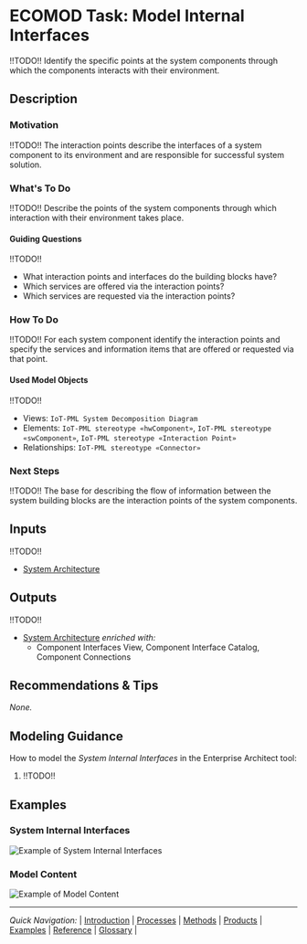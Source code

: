 # ECOMOD Task: Model Internal Interfaces

!!TODO!!
Identify the specific points at the system components through which the components interacts with their environment.


## Description

### Motivation

!!TODO!!
The interaction points describe the interfaces of a system component to its environment and are responsible for successful system solution.

### What's To Do

!!TODO!!
Describe the points of the system components through which interaction with their environment takes place.

#### Guiding Questions

!!TODO!!
+ What interaction points and interfaces do the building blocks have?
+ Which services are offered via the interaction points?
+ Which services are requested via the interaction points?

### How To Do

!!TODO!!
For each system component identify the interaction points and specify the services and information items that are offered or requested via that point.


#### Used Model Objects

!!TODO!!
+ Views: `IoT-PML System Decomposition Diagram`
+ Elements: `IoT-PML stereotype «hwComponent»`, `IoT-PML stereotype «swComponent»`, `IoT-PML stereotype «Interaction Point»`
+ Relationships: `IoT-PML stereotype «Connector»`

### Next Steps

!!TODO!!
The base for describing the flow of information between the system building blocks are the interaction points of the system components.


## Inputs

!!TODO!!
+ [System Architecture](product_system-architecture.md)

## Outputs

!!TODO!!
+ [System Architecture](product_system-architecture.md) _enriched with:_
  - Component Interfaces View, Component Interface Catalog, Component Connections


## Recommendations & Tips

_None._


## Modeling Guidance

How to model the _System Internal Interfaces_ in the Enterprise Architect tool:

1. !!TODO!!


## Examples

### System Internal Interfaces

![Example of System Internal Interfaces](images/en-ecomod-example-00-systemarcinterfaces-modelview.png)

### Model Content

![Example of Model Content](images/en-ecomod-example-00-systemarcinterfaces-modelstructure.png)

---
_Quick Navigation:_ | [Introduction](index.md) | [Processes](processes.md) | [Methods](methods.md) | [Products](products.md) | [Examples](examples.md) | [Reference](quick-reference.md) | [Glossary](glossary.md) |

